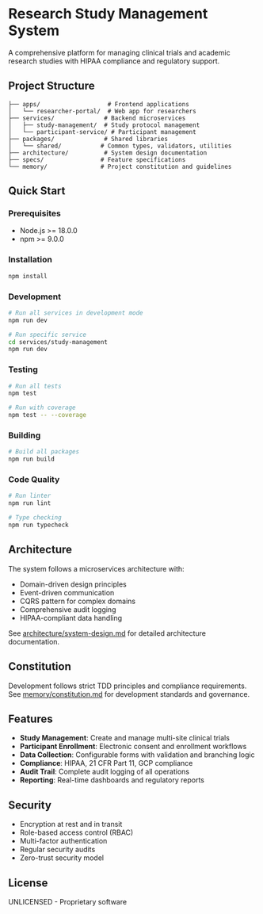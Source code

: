 # Research Study Management System

A comprehensive platform for managing clinical trials and academic research studies with HIPAA compliance and regulatory support.

## Project Structure

```
├── apps/                   # Frontend applications
│   └── researcher-portal/  # Web app for researchers
├── services/              # Backend microservices
│   ├── study-management/  # Study protocol management
│   └── participant-service/ # Participant management
├── packages/              # Shared libraries
│   └── shared/           # Common types, validators, utilities
├── architecture/          # System design documentation
├── specs/                # Feature specifications
└── memory/               # Project constitution and guidelines
```

## Quick Start

### Prerequisites
- Node.js >= 18.0.0
- npm >= 9.0.0

### Installation
```bash
npm install
```

### Development
```bash
# Run all services in development mode
npm run dev

# Run specific service
cd services/study-management
npm run dev
```

### Testing
```bash
# Run all tests
npm test

# Run with coverage
npm test -- --coverage
```

### Building
```bash
# Build all packages
npm run build
```

### Code Quality
```bash
# Run linter
npm run lint

# Type checking
npm run typecheck
```

## Architecture

The system follows a microservices architecture with:
- Domain-driven design principles
- Event-driven communication
- CQRS pattern for complex domains
- Comprehensive audit logging
- HIPAA-compliant data handling

See [architecture/system-design.md](architecture/system-design.md) for detailed architecture documentation.

## Constitution

Development follows strict TDD principles and compliance requirements. See [memory/constitution.md](memory/constitution.md) for development standards and governance.

## Features

- **Study Management**: Create and manage multi-site clinical trials
- **Participant Enrollment**: Electronic consent and enrollment workflows
- **Data Collection**: Configurable forms with validation and branching logic
- **Compliance**: HIPAA, 21 CFR Part 11, GCP compliance
- **Audit Trail**: Complete audit logging of all operations
- **Reporting**: Real-time dashboards and regulatory reports

## Security

- Encryption at rest and in transit
- Role-based access control (RBAC)
- Multi-factor authentication
- Regular security audits
- Zero-trust security model

## License

UNLICENSED - Proprietary software